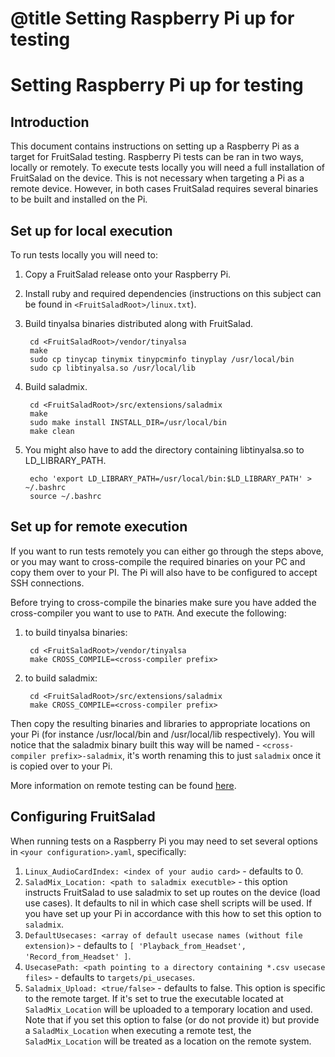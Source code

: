 # @title Setting Raspberry Pi up for testing
<!--============================================================================
==
== Copyright (c) 2015 Cirrus Logic International (UK) Ltd.  All rights reserved.
==
== This software as well as any related documentation is furnished under
== license and may only be used or copied in accordance with the terms of the
== license. The information in this file is furnished for informational use
== only, is subject to change without notice, and should not be construed as
== a commitment by Cirrus Logic International (UK) Ltd.  Cirrus Logic International
== (UK) Ltd assumes no responsibility or liability for any errors or inaccuracies
== that may appear in this document or any software that may be provided in
== association with this document.
==
== Except as permitted by such license, no part of this document may be
== reproduced, stored in a retrieval system, or transmitted in any form or by
== any means without the express written consent of Cirrus Logic International
== (UK) Ltd or affiliated companies.
==
== @file    RaspberryPiTesting.md
== @brief   How to on setting up Raspberry Pi as a test target.
==
== @version \$Id: RaspberryPiTesting.md 961 2015-03-18 14:54:29Z piotrs $
==
== @warning
==   This software is specifically written for Cirrus Logic devices.
==   It may not be used with other devices.
==
=============================================================================-->

Setting Raspberry Pi up for testing
===================================

Introduction
------------

This document contains instructions on setting up a Raspberry Pi as a target
for FruitSalad testing. Raspberry Pi tests can be ran in two ways, locally
or remotely. To execute tests locally you will need a full installation of
FruitSalad on the device. This is not necessary when targeting a Pi as a remote
device. However, in both cases FruitSalad requires several binaries to be built
and installed on the Pi.

Set up for local execution
--------------------------

To run tests locally you will need to:

1. Copy a FruitSalad release onto your Raspberry Pi.
2. Install ruby and required dependencies (instructions on this subject can be
   found in `<FruitSaladRoot>/linux.txt`).
3. Build tinyalsa binaries distributed along with FruitSalad.

        cd <FruitSaladRoot>/vendor/tinyalsa
        make
        sudo cp tinycap tinymix tinypcminfo tinyplay /usr/local/bin
        sudo cp libtinyalsa.so /usr/local/lib

4. Build saladmix.

        cd <FruitSaladRoot>/src/extensions/saladmix
        make
        sudo make install INSTALL_DIR=/usr/local/bin
        make clean

5. You might also have to add the directory containing libtinyalsa.so
   to LD_LIBRARY_PATH.

        echo 'export LD_LIBRARY_PATH=/usr/local/bin:$LD_LIBRARY_PATH' > ~/.bashrc
        source ~/.bashrc

Set up for remote execution
---------------------------

If you want to run tests remotely you can either go through the steps above,
or you may want to cross-compile the required binaries on your PC and copy them
over to your PI. The Pi will also have to be configured to accept SSH
connections.

Before trying to cross-compile the binaries make sure you have added the
cross-compiler you want to use to `PATH`. And execute the following:

1. to build tinyalsa binaries:

        cd <FruitSaladRoot>/vendor/tinyalsa
        make CROSS_COMPILE=<cross-compiler prefix>

2. to build saladmix:

        cd <FruitSaladRoot>/src/extensions/saladmix
        make CROSS_COMPILE=<cross-compiler prefix>

Then copy the resulting binaries and libraries to appropriate locations on your
Pi (for instance /usr/local/bin and /usr/local/lib respectively). You will
notice that the saladmix binary built this way will be named - `<cross-compiler
prefix>-saladmix`, it's worth renaming this to just `saladmix` once it is copied
over to your Pi.

More information on remote testing can be found [here](file.LinuxRemote.html).

Configuring FruitSalad
----------------------

When running tests on a Raspberry Pi you may need to set several options in
`<your configuration>.yaml`, specifically:

1. `Linux_AudioCardIndex: <index of your audio card>` - defaults to 0.
2. `SaladMix_Location: <path to saladmix executble>` - this option instructs
   FruitSalad to use saladmix to set up routes on the device (load use cases).
   It defaults to nil in which case shell scripts will be used. If you have
   set up your Pi in accordance with this how to set this option to `saladmix`.
3. `DefaultUsecases: <array of default usecase names (without file extension)>` -
   defaults to `[ 'Playback_from_Headset', 'Record_from_Headset' ]`.
4. `UsecasePath: <path pointing to a directory containing *.csv usecase files>` -
   defaults to `targets/pi_usecases`.
5. `Saladmix_Upload: <true/false>` - defaults to false. This option is specific
   to the remote target. If it's set to true the executable located at
   `SaladMix_Location` will be uploaded to a temporary location and used. Note
   that if you set this option to false (or do not provide it) but provide
   a `SaladMix_Location` when executing a remote test, the `SaladMix_Location`
   will be treated as a location on the remote system.
